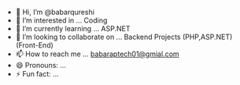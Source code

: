 - 👋 Hi, I’m @babarqureshi
- 👀 I’m interested in ... Coding
- 🌱 I’m currently learning ... ASP.NET
- 💞️ I’m looking to collaborate on ... Backend Projects (PHP,ASP.NET) (Front-End)
- 📫 How to reach me ... babaraptech01@gmial.com
- 😄 Pronouns: ...
- ⚡ Fun fact: ...

<!---
babarqureshi16/babarqureshi16 is a ✨ special ✨ repository because its `README.md` (this file) appears on your GitHub profile.
You can click the Preview link to take a look at your changes.
--->
